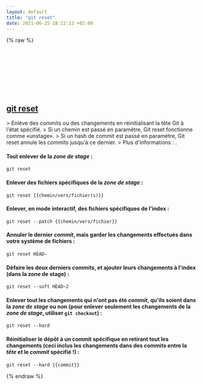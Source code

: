 ```yaml
---
layout: default
title: "git reset"
date: 2021-06-25 18:12:13 +02:00
---
```

{% raw %}
<h2 id="git-reset">
  <a href="/fr/common/git-reset.html">git reset</a> <a href="#git-reset"><svg class="icon">
    <use href="/assets/images/unicode_sprite.svg#link" />
  </svg></a>
</h2>
> Enlève des commits ou des changements en réinitialisant la tête Git à l'état spécifié.
> Si un chemin est passé en paramètre, Git reset fonctionne comme «unstage».
> Si un hash de commit est passé en paramètre, Git reset annule les commits jusqu'à ce dernier.
> Plus d'informations : <https://git-scm.com/docs/git-reset>.

#### Tout enlever de la *zone de stage* :
```shell
git reset
```
#### Enlever des fichiers spécifiques de la *zone de stage* :
```shell
git reset {{chemin/vers/fichier(s)}}
```
#### Enlever, en mode interactif, des fichiers spécifiques de l’index :
```shell
git reset --patch {{chemin/vers/fichier}}
```
#### Annuler le dernier *commit*, mais garder les changements effectués dans votre système de fichiers :
```shell
git reset HEAD~
```
#### Défaire les deux derniers *commits*, et ajouter leurs changements à l'index (dans la zone de stage) :
```shell
git reset --soft HEAD~2
```
#### Enlever tout les changements qui n'ont pas été *commit*, qu'ils soient dans la *zone de stage* ou non (pour enlever seulement les changements de la *zone de stage*, utiliser `git checkout`) :
```shell
git reset --hard
```
#### Réinitialiser le dépôt à un commit spécifique en retirant tout les changements (ceci inclus les changements dans des commits entre la *tête* et le *commit* spécifié !) :
```shell
git reset --hard {{commit}}
```
{% endraw %}